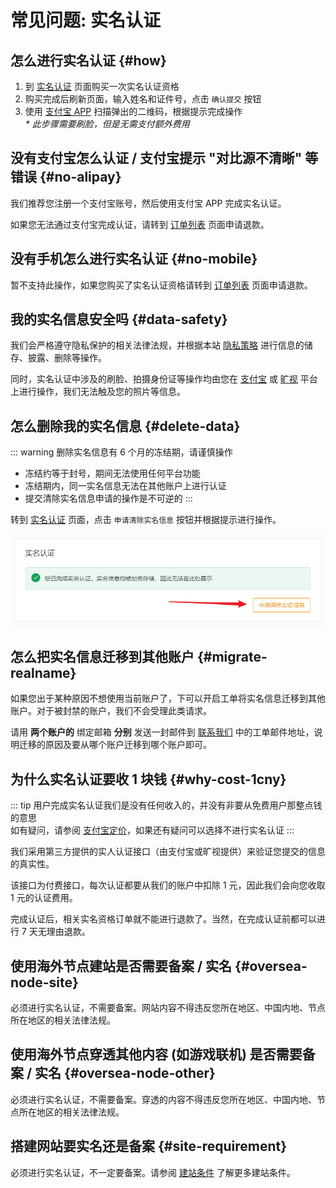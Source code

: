 # 常见问题: 实名认证

## 怎么进行实名认证 {#how}

1. 到 [实名认证](https://www.natfrp.com/user/realname) 页面购买一次实名认证资格
1. 购买完成后刷新页面，输入姓名和证件号，点击 `确认提交` 按钮
1. 使用 [支付宝 APP](https://mobile.alipay.com/) 扫描弹出的二维码，根据提示完成操作  
   _* 此步骤需要刷脸，但是无需支付额外费用_

## 没有支付宝怎么认证 / 支付宝提示 "对比源不清晰" 等错误 {#no-alipay}

我们推荐您注册一个支付宝账号，然后使用支付宝 APP 完成实名认证。

如果您无法通过支付宝完成认证，请转到 [订单列表](https://www.natfrp.com/purchase/list) 页面申请退款。

## 没有手机怎么进行实名认证 {#no-mobile}

暂不支持此操作，如果您购买了实名认证资格请转到 [订单列表](https://www.natfrp.com/purchase/list) 页面申请退款。

## 我的实名信息安全吗 {#data-safety}

我们会严格遵守隐私保护的相关法律法规，并根据本站 [隐私策略](https://www.natfrp.com/policy/privacy) 进行信息的储存、披露、删除等操作。

同时，实名认证中涉及的刷脸、拍摄身份证等操作均由您在 [支付宝](https://www.alipay.com/) 或 [旷视](https://megvii.com/) 平台上进行操作，我们无法触及您的照片等信息。

## 怎么删除我的实名信息 {#delete-data}

::: warning
删除实名信息有 6 个月的冻结期，请谨慎操作

- 冻结约等于封号，期间无法使用任何平台功能
- 冻结期内，同一实名信息无法在其他账户上进行认证
- 提交清除实名信息申请的操作是不可逆的
:::

转到 [实名认证](https://www.natfrp.com/user/realname) 页面，点击 `申请清除实名信息` 按钮并根据提示进行操作。

![](./_images/realname-delete.png)

## 怎么把实名信息迁移到其他账户 {#migrate-realname}

如果您出于某种原因不想使用当前账户了，下可以开启工单将实名信息迁移到其他账户。对于被封禁的账户，我们不会受理此类请求。

请用 **两个账户的** 绑定邮箱 **分别** 发送一封邮件到 [联系我们](/about.md#contact-us) 中的工单邮件地址，说明迁移的原因及要从哪个账户迁移到哪个账户即可。

## 为什么实名认证要收 1 块钱 {#why-cost-1cny}

::: tip
用户完成实名认证我们是没有任何收入的，并没有非要从免费用户那整点钱的意思  
如有疑问，请参阅 [支付宝定价](https://help.aliyun.com/document_detail/146581.htm#:~:text=%E5%B0%8F%E7%A8%8B%E5%BA%8F%E6%8E%A5%E5%85%A5-,1%E5%85%83/%E6%AC%A1,-%E8%AE%A4%E8%AF%81%E6%88%90%E5%8A%9F%E6%95%B0)，如果还有疑问可以选择不进行实名认证
:::

我们采用第三方提供的实人认证接口（由支付宝或旷视提供）来验证您提交的信息的真实性。

该接口为付费接口，每次认证都要从我们的账户中扣除 1 元，因此我们会向您收取 1 元的认证费用。

完成认证后，相关实名资格订单就不能进行退款了。当然，在完成认证前都可以进行 7 天无理由退款。

## 使用海外节点建站是否需要备案 / 实名 {#oversea-node-site}

必须进行实名认证，不需要备案。网站内容不得违反您所在地区、中国内地、节点所在地区的相关法律法规。

## 使用海外节点穿透其他内容 (如游戏联机) 是否需要备案 / 实名 {#oversea-node-other}

必须进行实名认证，不需要备案。穿透的内容不得违反您所在地区、中国内地、节点所在地区的相关法律法规。

## 搭建网站要实名还是备案 {#site-requirement}

必须进行实名认证，不一定要备案。请参阅 [建站条件](/faq/site-inaccessible.md#site-requirement) 了解更多建站条件。
